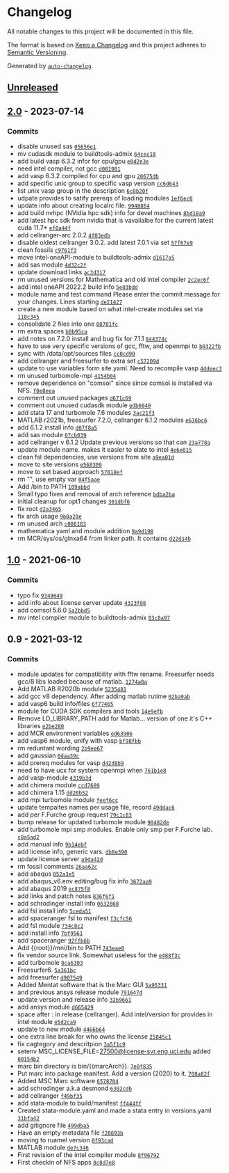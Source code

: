 <!-- auto-changelog-above -->
# Changelog

All notable changes to this project will be documented in this file.

The format is based on [Keep a Changelog](https://keepachangelog.com/en/1.0.0/)
and this project adheres to [Semantic Versioning](https://semver.org/spec/v2.0.0.html).

Generated by [`auto-changelog`](https://github.com/CookPete/auto-changelog).

## [Unreleased](https://github.com/RCIC-UCI-Public/nfsapps-admix/compare/2.0...HEAD)

## [2.0](https://github.com/RCIC-UCI-Public/nfsapps-admix/compare/1.0...2.0) - 2023-07-14

### Commits

- disable unused sas [`05656e1`](https://github.com/RCIC-UCI-Public/nfsapps-admix/commit/05656e169d0625e23e339862e8e69c690a075580)
- mv cudasdk module to buildtools-admix [`64cec18`](https://github.com/RCIC-UCI-Public/nfsapps-admix/commit/64cec183cbe906a79eb52f52653982f0cf274448)
- add build vasp 6.3.2 infor for cpu/gpu [`e0d2e3e`](https://github.com/RCIC-UCI-Public/nfsapps-admix/commit/e0d2e3e5fc606b18145ac8e67ee40ad2e6e7a9a9)
- need intel compiler, not gcc [`d081981`](https://github.com/RCIC-UCI-Public/nfsapps-admix/commit/d081981d0134cee2dfc80f66e6b762f9037bfb61)
- add vasp 6.3.2 compiled for cpu and gpu [`20675db`](https://github.com/RCIC-UCI-Public/nfsapps-admix/commit/20675db1e12fe8313521cf22279ad34824301d00)
- add specific unic group to specific vasp version [`cc6d643`](https://github.com/RCIC-UCI-Public/nfsapps-admix/commit/cc6d6434ff08da6c0d5d2d747255822ddcc9de1b)
- list unix vasp group in the description [`6c8b20f`](https://github.com/RCIC-UCI-Public/nfsapps-admix/commit/6c8b20f1e9ad4f6204a5ff7bacc4585b14ce2cb0)
- udpate provides to satify prereqs of loading modules [`1ef6ec0`](https://github.com/RCIC-UCI-Public/nfsapps-admix/commit/1ef6ec045bf4684aa94feb5cc4e8bb402ef89c1f)
- update info about creating localrc file. [`9948864`](https://github.com/RCIC-UCI-Public/nfsapps-admix/commit/9948864336a9baf4200275c771f739c2ef4a273f)
- add build nvhpc (NVidia hpc sdk) info for devel machines [`8bd18a9`](https://github.com/RCIC-UCI-Public/nfsapps-admix/commit/8bd18a9393a7e7de98f93dc9d6dc37423f71409f)
- add latest hpc sdk from nvidia that is vavailalbe for the current latest cuda 11.7* [`ef0a44f`](https://github.com/RCIC-UCI-Public/nfsapps-admix/commit/ef0a44f8a2313f975efc74b93f5fa3393273f97a)
- add cellranger-arc 2.0.2 [`4f03edb`](https://github.com/RCIC-UCI-Public/nfsapps-admix/commit/4f03edbd7108ddf8c920503cc7767d177840c66d)
- disable oldest cellranger 3.0.2. add latest 7.0.1 via set [`57f67e9`](https://github.com/RCIC-UCI-Public/nfsapps-admix/commit/57f67e9edf20cb5dbdb2acba4152ba2c9d5461f7)
- clean fossils [`c9761f3`](https://github.com/RCIC-UCI-Public/nfsapps-admix/commit/c9761f3489dcdaf5116e38cb353c12922ed3a5fd)
- move intel-oneAPI-module to buildtools-admix [`d1617a5`](https://github.com/RCIC-UCI-Public/nfsapps-admix/commit/d1617a50ae9247b1b4f02eec3d934963cc8f189f)
- add sas module [`4d32c2f`](https://github.com/RCIC-UCI-Public/nfsapps-admix/commit/4d32c2f3db6e2c6442a394cbf0afa8cfc4e483a4)
- update download links [`ac3d317`](https://github.com/RCIC-UCI-Public/nfsapps-admix/commit/ac3d31731aec57e7d350a2853d3a6aee5a252508)
- rm unused versions for Mathematica and old intel compiler [`2c2ec6f`](https://github.com/RCIC-UCI-Public/nfsapps-admix/commit/2c2ec6fe1df1e17da4b3f2fb8ce544e8f2d831f2)
- add intel oneAPI  2022.2  build info [`5e03bdd`](https://github.com/RCIC-UCI-Public/nfsapps-admix/commit/5e03bdd7a0aee50966b59875da4baf4fdd11f012)
- module name and test command Please enter the commit message for your changes. Lines starting [`de21427`](https://github.com/RCIC-UCI-Public/nfsapps-admix/commit/de214272aa4c5100462cc9ad6962c5682dea76c3)
- create a new module based on what intel-create modules set via [`110c345`](https://github.com/RCIC-UCI-Public/nfsapps-admix/commit/110c345bb17bd1fa2b1a6b41eb0cec2b164c9ee5)
- consolidate 2 files into one [`08701fc`](https://github.com/RCIC-UCI-Public/nfsapps-admix/commit/08701fccd1d93693c82534d1950554b94437ca17)
- rm extra spaces [`b0b95ca`](https://github.com/RCIC-UCI-Public/nfsapps-admix/commit/b0b95cacb05b12fdc6d2db23180f75bd422fa062)
- add notes on 7.2.0 install and bug fix for 7.1.1 [`844374c`](https://github.com/RCIC-UCI-Public/nfsapps-admix/commit/844374c0de8c5254e3f9b594b6cff71cbef772b2)
- have to use very specific versions of gcc, fftw, and openmpi to [`b0322fb`](https://github.com/RCIC-UCI-Public/nfsapps-admix/commit/b0322fb81c430c4f308375491bc63f66a13147c6)
- sync with /data/opt/sources files [`cc0cd90`](https://github.com/RCIC-UCI-Public/nfsapps-admix/commit/cc0cd906a77d1eb05fbf5c39cf34c64d88172d1f)
- add cellranger and freesurfer to extra set [`c57209d`](https://github.com/RCIC-UCI-Public/nfsapps-admix/commit/c57209da3f087b3dcac5ae93f65fc687ade10795)
- update to use variables form site.yaml. Need to recompile vasp [`4ddeec3`](https://github.com/RCIC-UCI-Public/nfsapps-admix/commit/4ddeec346bf80d187a9c89aa03a5921f782fac86)
- rm unused turbomole-mpi [`4154b04`](https://github.com/RCIC-UCI-Public/nfsapps-admix/commit/4154b04fabe141bddb15b03c8040213211d2d0bb)
- remove dependence on "comsol" since since comsol is installed via NFS. [`f0e8eea`](https://github.com/RCIC-UCI-Public/nfsapps-admix/commit/f0e8eea61551d45e1812bcc20d5dfe080b0a63a3)
- comment out unused  packages [`d671c69`](https://github.com/RCIC-UCI-Public/nfsapps-admix/commit/d671c693471a6f2d6c201add49058321b6d8cb84)
- comment out unused cudasdk module [`edb6040`](https://github.com/RCIC-UCI-Public/nfsapps-admix/commit/edb60406679354fe5e3e0539b7661172e38d24c5)
- add stata 17 and turbomole 7.6 modules [`3ac21f3`](https://github.com/RCIC-UCI-Public/nfsapps-admix/commit/3ac21f3e794f99fa81c54e8c632ce708140aa4eb)
- MATLAB r2021b, freesurfer 7.2.0, cellranger 6.1.2  modules [`e636bc6`](https://github.com/RCIC-UCI-Public/nfsapps-admix/commit/e636bc6b1e97147d88cc0f42ef24270c37d1f86f)
- add 6.1.2 install info [`d07f8a5`](https://github.com/RCIC-UCI-Public/nfsapps-admix/commit/d07f8a5e4d152d255849a9c56294e4a2617a255e)
- add sas module [`07cb039`](https://github.com/RCIC-UCI-Public/nfsapps-admix/commit/07cb039cf762ff16905cf1ff233777b0eff1282e)
- add cellranger v 6.1.2 Update previous versions so that can [`23a778a`](https://github.com/RCIC-UCI-Public/nfsapps-admix/commit/23a778af196d5c31c03d49d45f4c2bd5b2b468d1)
- update module name. makes it easier to elate to intel [`4e6e015`](https://github.com/RCIC-UCI-Public/nfsapps-admix/commit/4e6e015778e568372cc606c7f4a42cc2721d1c9c)
- clean fsl dependencies, use versions from site [`a9ea01d`](https://github.com/RCIC-UCI-Public/nfsapps-admix/commit/a9ea01d9dea99a88ac58720f209ade3417b2832e)
- move to site versions [`e568309`](https://github.com/RCIC-UCI-Public/nfsapps-admix/commit/e56830953f834cd890f9d570c72e32d220b55b4a)
- move to set based approach [`57018ef`](https://github.com/RCIC-UCI-Public/nfsapps-admix/commit/57018efd082f6429f841ff5e214d5d688b542d33)
- rm "", use empty var [`04f5aae`](https://github.com/RCIC-UCI-Public/nfsapps-admix/commit/04f5aae292e49d63f5d6b8656b2a3bae06e1a9eb)
- Add /bin to PATH [`109abbd`](https://github.com/RCIC-UCI-Public/nfsapps-admix/commit/109abbd7e6be4b3ed8533546d726b970148e729d)
- Small typo fixes and removal of arch reference [`bdba2ba`](https://github.com/RCIC-UCI-Public/nfsapps-admix/commit/bdba2ba039be1629105964ca1f69506466d5adbf)
- initial cleanup for opt1 changes [`301dbf6`](https://github.com/RCIC-UCI-Public/nfsapps-admix/commit/301dbf644f331f30f524fba510037bdf7dfca00b)
- fix root [`d2a3465`](https://github.com/RCIC-UCI-Public/nfsapps-admix/commit/d2a346504dda407f58c9a148c4391f4143605173)
- fix arch usage [`9b0a20e`](https://github.com/RCIC-UCI-Public/nfsapps-admix/commit/9b0a20eb3ab44580791631e1d7f3e87385396cb0)
- rm unused arch [`c086183`](https://github.com/RCIC-UCI-Public/nfsapps-admix/commit/c0861836f7e4d89648963091b4d1ce8f35436891)
- mathematica yaml and module addition [`9a9d198`](https://github.com/RCIC-UCI-Public/nfsapps-admix/commit/9a9d198c05eaa6e347fee9c483920f30c5eaaebb)
- rm MCR/sys/os/glnxa64 from linker path. It contains [`d22d14b`](https://github.com/RCIC-UCI-Public/nfsapps-admix/commit/d22d14b11336156cff6ee5735035c276645ea0ed)

## [1.0](https://github.com/RCIC-UCI-Public/nfsapps-admix/compare/0.9...1.0) - 2021-06-10

### Commits

- typo fix [`9349649`](https://github.com/RCIC-UCI-Public/nfsapps-admix/commit/934964943aa973ac16a4ac45c1deaa5a8dc86850)
- add info about license server update [`4323f88`](https://github.com/RCIC-UCI-Public/nfsapps-admix/commit/4323f88ce199c0aaa5eb044f6ad828ada3357abc)
- add comsol 5.6.0 [`5a2bbd5`](https://github.com/RCIC-UCI-Public/nfsapps-admix/commit/5a2bbd5a97a4b9115fe984c8b882cb06679a8738)
- mv intel compiler module to buildtools-admix [`83c8a97`](https://github.com/RCIC-UCI-Public/nfsapps-admix/commit/83c8a977e0e427ee9b0eeaa5d7465f018b27c5e8)

## 0.9 - 2021-03-12

### Commits

- module updates for compatibility with fftw rename.  Freesurfer needs gcc/8 libs loaded because of matlab. [`1274a8a`](https://github.com/RCIC-UCI-Public/nfsapps-admix/commit/1274a8a011ce70e21941adf776a19a3b67112afc)
- Add MATLAB R2020b module [`5235481`](https://github.com/RCIC-UCI-Public/nfsapps-admix/commit/52354816a272f9e9572b11eaa4528e2582752c9f)
- add gcc v8 dependency. After adding matlab rutime [`02ba9ab`](https://github.com/RCIC-UCI-Public/nfsapps-admix/commit/02ba9ab9a9aa9a34672f794740aa711143109374)
- add vasp6 build info/files [`6f77465`](https://github.com/RCIC-UCI-Public/nfsapps-admix/commit/6f774655c46cbb6ed8d2a2668e13220046e3bdca)
- module for  CUDA SDK compilers and tools [`14e9efb`](https://github.com/RCIC-UCI-Public/nfsapps-admix/commit/14e9efb873397f4b02c274d0ddcc471029257988)
- Remove LD_LIBRARY_PATH add for Matlab... version of one it's C++ libraries [`e2be280`](https://github.com/RCIC-UCI-Public/nfsapps-admix/commit/e2be2809045bfb0cbfe165b7f5b7c239d9a3bcfa)
- add MCR environment variables [`ed63906`](https://github.com/RCIC-UCI-Public/nfsapps-admix/commit/ed639065022df1bdfd124fc2a78e76edefd18d83)
- add vasp6 module, unify with vasp [`bf98fbb`](https://github.com/RCIC-UCI-Public/nfsapps-admix/commit/bf98fbb419b119cf78eab440d4f3495877581fad)
- rm reduntant wording [`2b9ee67`](https://github.com/RCIC-UCI-Public/nfsapps-admix/commit/2b9ee670717699e0efa6b813460ff4d3e44e47db)
- add gaussian [`0daa39c`](https://github.com/RCIC-UCI-Public/nfsapps-admix/commit/0daa39c7e52a7bd65f1f7e6a37613ce02774c712)
- add prereq modules for vasp [`d42d8b9`](https://github.com/RCIC-UCI-Public/nfsapps-admix/commit/d42d8b9cd19b6571316c27b4227150777cf27dcf)
- need to have ucx for system openmpi when [`761b1e8`](https://github.com/RCIC-UCI-Public/nfsapps-admix/commit/761b1e84fcfd2e8a3911c2d2e50e4c3049f7c897)
- add vasp-module [`4319b3d`](https://github.com/RCIC-UCI-Public/nfsapps-admix/commit/4319b3d8ea7a8fd7d9d2b5886af2dc141fa963bd)
- add chimera module [`ccd7689`](https://github.com/RCIC-UCI-Public/nfsapps-admix/commit/ccd7689fae41d45adcde21b1b069094a577da968)
- add chimera 1.15 [`dd20b52`](https://github.com/RCIC-UCI-Public/nfsapps-admix/commit/dd20b522f95bc9a185a48e0066b5b0092565eeee)
- add mpi turbomole module [`feef6cc`](https://github.com/RCIC-UCI-Public/nfsapps-admix/commit/feef6cc7471879107170ef3bfe3f19201b9db443)
- update tempaltes names per usage file, record [`49ddac6`](https://github.com/RCIC-UCI-Public/nfsapps-admix/commit/49ddac64c49dfbf659473eadd24f2f19325e6f73)
- add per F.Furche group request [`79c1c83`](https://github.com/RCIC-UCI-Public/nfsapps-admix/commit/79c1c839b22c76774d807b604788c632ef973759)
- bump release for updated turbomole module [`90482de`](https://github.com/RCIC-UCI-Public/nfsapps-admix/commit/90482de30be4727719a428aa0b381f5a5144b87f)
- add turbomole mpi smp modules. Enable only smp per F.Furche lab. [`c8a5ad2`](https://github.com/RCIC-UCI-Public/nfsapps-admix/commit/c8a5ad2712158a92db633b428ae33e48ffe665f8)
- add manual info [`9b14ebf`](https://github.com/RCIC-UCI-Public/nfsapps-admix/commit/9b14ebfa80586ffa11baddaafc612be3220d6fd1)
- add license info, generic vars. [`db8e390`](https://github.com/RCIC-UCI-Public/nfsapps-admix/commit/db8e390ec9ecec8dcc9b0d1a83316a73b1f62d5a)
- update license server [`a9da42d`](https://github.com/RCIC-UCI-Public/nfsapps-admix/commit/a9da42d94a00bf677f479814dbe93e2989dbcfb8)
- rm fossil comments [`26aa62c`](https://github.com/RCIC-UCI-Public/nfsapps-admix/commit/26aa62c903166a1af968f738cdbbc962606c5458)
- add abaqus [`052a3e5`](https://github.com/RCIC-UCI-Public/nfsapps-admix/commit/052a3e5c76252a16f1356a1b8700c6e190bf16de)
- add abaqus_v6.env editing/bug fix info [`3672aa9`](https://github.com/RCIC-UCI-Public/nfsapps-admix/commit/3672aa9bcaf21edfd67745ac06d6d1e1cf1c9d48)
- add abaqus 2019 [`ec875f8`](https://github.com/RCIC-UCI-Public/nfsapps-admix/commit/ec875f8d4673ea3dcf4a8eea99d982b0f4541b48)
- add links and patch notes [`836f6f1`](https://github.com/RCIC-UCI-Public/nfsapps-admix/commit/836f6f1ac528340241660f75dd2dc5cd4bd4d3a8)
- add schrodinger install info [`0632868`](https://github.com/RCIC-UCI-Public/nfsapps-admix/commit/06328689bc62a93c6beb5da3e93e9f8b5a219235)
- add fsl install info [`5ceda51`](https://github.com/RCIC-UCI-Public/nfsapps-admix/commit/5ceda51579dab965551e9c6bb7370f978ad728a3)
- add spaceranger fsl to manifest [`f3cfc56`](https://github.com/RCIC-UCI-Public/nfsapps-admix/commit/f3cfc56f1fbab3d513863d9d18ed038d4533a959)
- add fsl module [`734c8c2`](https://github.com/RCIC-UCI-Public/nfsapps-admix/commit/734c8c2638d63559a74123f32897c6938afe6488)
- add install info [`7bf9561`](https://github.com/RCIC-UCI-Public/nfsapps-admix/commit/7bf956137961868e4f86afba47624b80001ce53f)
- add spaceranger [`92ffb6b`](https://github.com/RCIC-UCI-Public/nfsapps-admix/commit/92ffb6b69ef69b434b6b6ac246dd589e116d74a8)
- Add {{root}}/mni/bin to PATH [`743eae0`](https://github.com/RCIC-UCI-Public/nfsapps-admix/commit/743eae0ccc2618b119768755d413b7cc689f6c0e)
- fix vendor source link. Somewhat useless for the [`e488f3c`](https://github.com/RCIC-UCI-Public/nfsapps-admix/commit/e488f3c108eef98822320993439d7645f7c5f645)
- add turbomole [`8ca6303`](https://github.com/RCIC-UCI-Public/nfsapps-admix/commit/8ca6303c0194e3afbb07b7ff5a71c41968dea991)
- Freesurfer6. [`5a361bc`](https://github.com/RCIC-UCI-Public/nfsapps-admix/commit/5a361bc028f6f375162f67b1219ef8bb61640612)
- add freesurfer [`d907549`](https://github.com/RCIC-UCI-Public/nfsapps-admix/commit/d907549a45087ad7879001d6c0a2b873676a8437)
- Added Mentat software that is the Marc GUI [`5a95331`](https://github.com/RCIC-UCI-Public/nfsapps-admix/commit/5a95331632c2ea8750f3e878c1bd39ba6e8a35a3)
- and previous ansys release module [`791647d`](https://github.com/RCIC-UCI-Public/nfsapps-admix/commit/791647da16cb5253829c6e4e03a58897a889746b)
- update version and release info [`32b9661`](https://github.com/RCIC-UCI-Public/nfsapps-admix/commit/32b9661f616ef7a561b4731df5ada8030d29cce1)
- add ansys module [`d665429`](https://github.com/RCIC-UCI-Public/nfsapps-admix/commit/d665429e0a67d253e105c3d04dec2d509cc94a7f)
- space after : in release (cellranger).  Add intel/version for provides in intel module [`e5d2ca9`](https://github.com/RCIC-UCI-Public/nfsapps-admix/commit/e5d2ca95ab5fc8d8ef62d238927c1a5cbe0dc9cc)
- update to new module [`4466b64`](https://github.com/RCIC-UCI-Public/nfsapps-admix/commit/4466b6424d73d9315c04cf5d6f43fabe8466e897)
- one extra line break for who owns the license [`25845c1`](https://github.com/RCIC-UCI-Public/nfsapps-admix/commit/25845c17520d3e7dab228bf7c40116a22ad430db)
- fix cagtegory and descritpion [`3a5f1c9`](https://github.com/RCIC-UCI-Public/nfsapps-admix/commit/3a5f1c90c297c836d83094c003930afc8240087b)
- setenv MSC_LICENSE_FILE=27500@license-svr.eng.uci.edu added [`00154b2`](https://github.com/RCIC-UCI-Public/nfsapps-admix/commit/00154b25627aab5214d6c2216a2f619d8c3e6531)
- marc bin directory is bin/{{marcArch}}. [`7e0f835`](https://github.com/RCIC-UCI-Public/nfsapps-admix/commit/7e0f835f79d5f60bdc9b7af91996b1f4c3042729)
- Put marc into package manifest.  Add a version (2020) to it. [`708a82f`](https://github.com/RCIC-UCI-Public/nfsapps-admix/commit/708a82f01709c442481a0a2d75d5d381e8d3b16a)
- Added MSC Marc software [`6578704`](https://github.com/RCIC-UCI-Public/nfsapps-admix/commit/65787048087b829487a675dd43e0e9dfc829cfba)
- add schrodinger a.k.a desmond [`6302cdb`](https://github.com/RCIC-UCI-Public/nfsapps-admix/commit/6302cdbb75e0d8a008a5e4bbcfa8281902fc0ba4)
- add cellranger [`f49bf35`](https://github.com/RCIC-UCI-Public/nfsapps-admix/commit/f49bf35f9e1ff8294d72eb871e9ed1384615fe30)
- add stata-module to build/manifest [`ff444ff`](https://github.com/RCIC-UCI-Public/nfsapps-admix/commit/ff444ffe4bf502609646a9ad292c8f944bdf08a8)
- Created stata-module.yaml and made a stata entry in versions.yaml [`31bfa42`](https://github.com/RCIC-UCI-Public/nfsapps-admix/commit/31bfa42b116b872420404478d95ee0096ed33fae)
- add gitignore file [`499dba5`](https://github.com/RCIC-UCI-Public/nfsapps-admix/commit/499dba5fcb71643eabf8ba3299db4a602b42775b)
- Have an empty metadata file [`f20693b`](https://github.com/RCIC-UCI-Public/nfsapps-admix/commit/f20693be4b780d3fec30671fc997a88c8c76cc74)
- moving to ruamel version [`0f93cad`](https://github.com/RCIC-UCI-Public/nfsapps-admix/commit/0f93cad479eabec156628e69e7b00ada31773463)
- MATLAB module [`de7c346`](https://github.com/RCIC-UCI-Public/nfsapps-admix/commit/de7c346dbf2ef97804ab3979f1b395fb69314424)
- First revision of the intel compiler module [`8f96792`](https://github.com/RCIC-UCI-Public/nfsapps-admix/commit/8f96792f2057c25b4a9f3613af56157c3cf31b37)
- First checkin of NFS apps [`8c8d7e8`](https://github.com/RCIC-UCI-Public/nfsapps-admix/commit/8c8d7e8e48a7edd4e94303e59374b9f91324719f)
